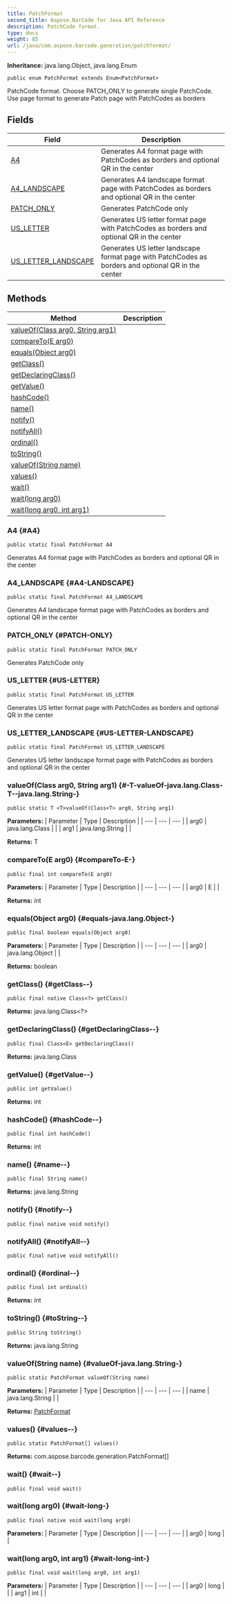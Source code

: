 ```yaml
---
title: PatchFormat
second_title: Aspose.BarCode for Java API Reference
description: PatchCode format.
type: docs
weight: 85
url: /java/com.aspose.barcode.generation/patchformat/
---
```

**Inheritance:**
java.lang.Object, java.lang.Enum
```
public enum PatchFormat extends Enum<PatchFormat>
```

PatchCode format. Choose PATCH\_ONLY to generate single PatchCode. Use page format to generate Patch page with PatchCodes as borders
## Fields

| Field | Description |
| --- | --- |
| [A4](#A4) | Generates A4 format page with PatchCodes as borders and optional QR in the center |
| [A4_LANDSCAPE](#A4-LANDSCAPE) | Generates A4 landscape format page with PatchCodes as borders and optional QR in the center |
| [PATCH_ONLY](#PATCH-ONLY) | Generates PatchCode only |
| [US_LETTER](#US-LETTER) | Generates US letter format page with PatchCodes as borders and optional QR in the center |
| [US_LETTER_LANDSCAPE](#US-LETTER-LANDSCAPE) | Generates US letter landscape format page with PatchCodes as borders and optional QR in the center |
## Methods

| Method | Description |
| --- | --- |
| [<T>valueOf(Class<T> arg0, String arg1)](#-T-valueOf-java.lang.Class-T--java.lang.String-) |  |
| [compareTo(E arg0)](#compareTo-E-) |  |
| [equals(Object arg0)](#equals-java.lang.Object-) |  |
| [getClass()](#getClass--) |  |
| [getDeclaringClass()](#getDeclaringClass--) |  |
| [getValue()](#getValue--) |  |
| [hashCode()](#hashCode--) |  |
| [name()](#name--) |  |
| [notify()](#notify--) |  |
| [notifyAll()](#notifyAll--) |  |
| [ordinal()](#ordinal--) |  |
| [toString()](#toString--) |  |
| [valueOf(String name)](#valueOf-java.lang.String-) |  |
| [values()](#values--) |  |
| [wait()](#wait--) |  |
| [wait(long arg0)](#wait-long-) |  |
| [wait(long arg0, int arg1)](#wait-long-int-) |  |
### A4 {#A4}
```
public static final PatchFormat A4
```


Generates A4 format page with PatchCodes as borders and optional QR in the center

### A4_LANDSCAPE {#A4-LANDSCAPE}
```
public static final PatchFormat A4_LANDSCAPE
```


Generates A4 landscape format page with PatchCodes as borders and optional QR in the center

### PATCH_ONLY {#PATCH-ONLY}
```
public static final PatchFormat PATCH_ONLY
```


Generates PatchCode only

### US_LETTER {#US-LETTER}
```
public static final PatchFormat US_LETTER
```


Generates US letter format page with PatchCodes as borders and optional QR in the center

### US_LETTER_LANDSCAPE {#US-LETTER-LANDSCAPE}
```
public static final PatchFormat US_LETTER_LANDSCAPE
```


Generates US letter landscape format page with PatchCodes as borders and optional QR in the center

### <T>valueOf(Class<T> arg0, String arg1) {#-T-valueOf-java.lang.Class-T--java.lang.String-}
```
public static T <T>valueOf(Class<T> arg0, String arg1)
```




**Parameters:**
| Parameter | Type | Description |
| --- | --- | --- |
| arg0 | java.lang.Class<T> |  |
| arg1 | java.lang.String |  |

**Returns:**
T
### compareTo(E arg0) {#compareTo-E-}
```
public final int compareTo(E arg0)
```




**Parameters:**
| Parameter | Type | Description |
| --- | --- | --- |
| arg0 | E |  |

**Returns:**
int
### equals(Object arg0) {#equals-java.lang.Object-}
```
public final boolean equals(Object arg0)
```




**Parameters:**
| Parameter | Type | Description |
| --- | --- | --- |
| arg0 | java.lang.Object |  |

**Returns:**
boolean
### getClass() {#getClass--}
```
public final native Class<?> getClass()
```




**Returns:**
java.lang.Class<?>
### getDeclaringClass() {#getDeclaringClass--}
```
public final Class<E> getDeclaringClass()
```




**Returns:**
java.lang.Class<E>
### getValue() {#getValue--}
```
public int getValue()
```




**Returns:**
int
### hashCode() {#hashCode--}
```
public final int hashCode()
```




**Returns:**
int
### name() {#name--}
```
public final String name()
```




**Returns:**
java.lang.String
### notify() {#notify--}
```
public final native void notify()
```




### notifyAll() {#notifyAll--}
```
public final native void notifyAll()
```




### ordinal() {#ordinal--}
```
public final int ordinal()
```




**Returns:**
int
### toString() {#toString--}
```
public String toString()
```




**Returns:**
java.lang.String
### valueOf(String name) {#valueOf-java.lang.String-}
```
public static PatchFormat valueOf(String name)
```




**Parameters:**
| Parameter | Type | Description |
| --- | --- | --- |
| name | java.lang.String |  |

**Returns:**
[PatchFormat](../../com.aspose.barcode.generation/patchformat)
### values() {#values--}
```
public static PatchFormat[] values()
```




**Returns:**
com.aspose.barcode.generation.PatchFormat[]
### wait() {#wait--}
```
public final void wait()
```




### wait(long arg0) {#wait-long-}
```
public final native void wait(long arg0)
```




**Parameters:**
| Parameter | Type | Description |
| --- | --- | --- |
| arg0 | long |  |

### wait(long arg0, int arg1) {#wait-long-int-}
```
public final void wait(long arg0, int arg1)
```




**Parameters:**
| Parameter | Type | Description |
| --- | --- | --- |
| arg0 | long |  |
| arg1 | int |  |

